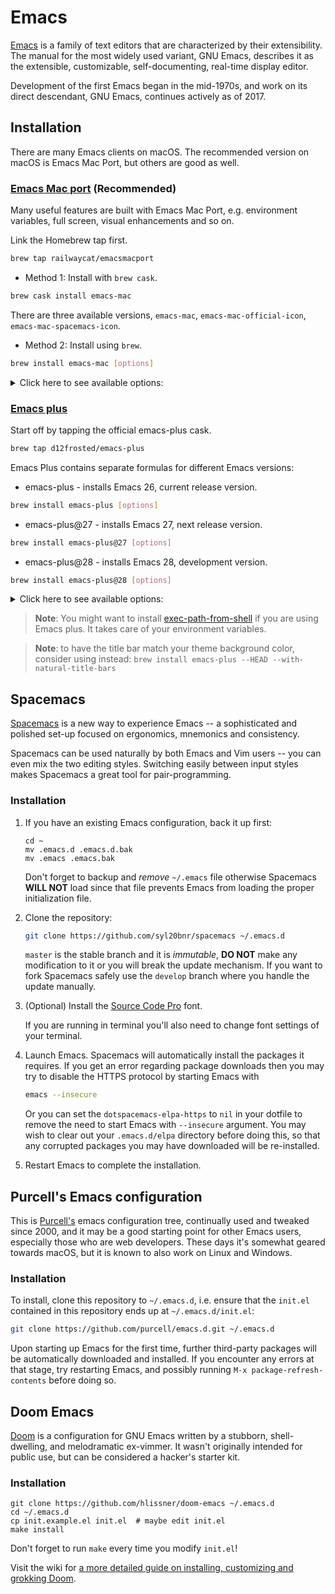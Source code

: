 # Emacs

[Emacs](https://www.gnu.org/software/emacs/) is a family of text editors that are characterized by their extensibility. The manual for the most widely used variant, GNU Emacs, describes it as the extensible, customizable, self-documenting, real-time display editor.

Development of the first Emacs began in the mid-1970s, and work on its direct descendant, GNU Emacs, continues actively as of 2017.

## Installation

There are many Emacs clients on macOS. The recommended version on macOS is Emacs Mac Port, but others are good as well.

### [Emacs Mac port](https://bitbucket.org/mituharu/emacs-mac/overview) (Recommended)

Many useful features are built with Emacs Mac Port, e.g. environment variables, full screen, visual enhancements and so on.

Link the Homebrew tap first.

```sh
brew tap railwaycat/emacsmacport
```

* Method 1: Install with `brew cask`.

```sh
brew cask install emacs-mac
```

  There are three available versions, `emacs-mac`, `emacs-mac-official-icon`, `emacs-mac-spacemacs-icon`.

* Method 2: Install using `brew`.

```sh
brew install emacs-mac [options]
```

<details>
<summary>Click here to see available options: </summary>  

1. <code>--with-dbus</code>, Build with d-bus support<br>
2. <code>--with-modules</code>, Build with dynamic modules support<br>
3. <code>--with-xml2</code>, Build with libxml2 support<br>
4. <code>--with-ctags</code>, Don't remove the ctags executable that emacs provides<br>
5. <code>--with-no-title-bars</code>, Build with a patch for no title bars on frames (--HEAD is not supported)<br>
6. <code>--with-natural-title-bar</code>, Build with a patch for title bar color inferred by your theme (--HEAD is not supported). More info is provided <a href="https://github.com/railwaycat/homebrew-emacsmacport/wiki/Natural-Title-Bar">here</a><br>
7. <code>--with-official-icon</code>, Using official Emacs icon<br>
8. <code>--with-modern-icon</code>, Using a modern style Emacs icon by @tpanum<br>
9. <code>--with-spacemacs-icon</code>, Using the spacemacs Emacs icon by Nasser Alshammari<br>
10. <code>--with-icon-for-documents</code>, Using official icon for documents which default open with Emacs<br>
</details>

### [Emacs plus](https://github.com/d12frosted/homebrew-emacs-plus#emacs-plus)

Start off by tapping the official emacs-plus cask.

```sh
brew tap d12frosted/emacs-plus
```

Emacs Plus contains separate formulas for different Emacs versions:

* emacs-plus - installs Emacs 26, current release version.

```sh
brew install emacs-plus [options]
```

* emacs-plus@27 - installs Emacs 27, next release version.

```sh
brew install emacs-plus@27 [options]
```

* emacs-plus@28 - installs Emacs 28, development version.

```sh
brew install emacs-plus@28 [options]
```

<details>
<summary>Click here to see available options: </summary>
1. <code>--with-24bit-color</code>: Experimental: build with 24 bit color support<br>
2. <code>--with-ctags</code>: Don't remove the ctags executable that Emacs provides<br>
3. <code>--with-dbus</code>: Build with dbus support<br>
4. <code>--with-mailutils</code>: Build with mailutils support<br>
5. <code>--with-natural-title-bar</code>: Experimental: use a title bar colour inferred by your theme<br>
6. <code>--with-no-title-bars</code>: Experimental: build with a patch for no title bars on frames (--HEAD has this built-in via undecorated flag)<br>
7. <code>--with-x11</code>: Experimental: build with x11 support<br>
8. <code>--without-cocoa</code>: Build a non-Cocoa version of Emacs<br>
9. <code>--without-gnutls</code>: Build without gnutls support<br>
10. <code>--without-imagemagick@6</code>: Build without imagemagick@6 support<br>
11. <code>--without-librsvg</code>: Build without librsvg support<br>
12. <code>--without-libxml2</code>: Build without libxml2 support<br>
13. <code>--without-modules</code>: Build without dynamic modules support<br>
14. <code>--without-multicolor-fonts</code>: Build without a patch that enables multicolor font support<br>
15. <code>--without-spacemacs-icon</code>: Build without Spacemacs icon by Nasser Alshammari<br>
16. <code>--HEAD</code>: Install HEAD version<br>
</details>

> **Note**: You might want to install [exec-path-from-shell](https://github.com/purcell/exec-path-from-shell) if you are using Emacs plus. It takes care of your environment variables.

> **Note**: to have the title bar match your theme background color, consider using instead:
> `brew install emacs-plus --HEAD --with-natural-title-bars`

## Spacemacs

[Spacemacs](https://github.com/syl20bnr/spacemacs/blob/master/README.md) is a new way to experience Emacs -- a sophisticated and polished set-up focused on ergonomics, mnemonics and consistency.

Spacemacs can be used naturally by both Emacs and Vim users -- you can even mix the two editing styles. Switching easily between input styles makes Spacemacs a great tool for pair-programming.

### Installation

1. If you have an existing Emacs configuration, back it up first:

   ```console
   cd ~
   mv .emacs.d .emacs.d.bak
   mv .emacs .emacs.bak
   ```

   Don't forget to backup and _remove_ `~/.emacs` file otherwise Spacemacs
   **WILL NOT** load since that file prevents Emacs from loading the proper
   initialization file.

2. Clone the repository:

   ```sh
   git clone https://github.com/syl20bnr/spacemacs ~/.emacs.d
   ```

   `master` is the stable branch and it is _immutable_, **DO NOT** make any
   modification to it or you will break the update mechanism. If you want to
   fork Spacemacs safely use the `develop` branch where you handle the update
   manually.

3. (Optional) Install the [Source Code Pro](https://github.com/adobe-fonts/source-code-pro) font.

   If you are running in terminal you'll also need to change font settings of
   your terminal.

4. Launch Emacs. Spacemacs will automatically install the packages it requires.
   If you get an error regarding package downloads then you may try to disable
   the HTTPS protocol by starting Emacs with

   ```sh
   emacs --insecure
   ```

   Or you can set the `dotspacemacs-elpa-https` to `nil` in your dotfile to
   remove the need to start Emacs with `--insecure` argument. You may wish to
   clear out your `.emacs.d/elpa` directory before doing this, so that any
   corrupted packages you may have downloaded will be re-installed.

5. Restart Emacs to complete the installation.

## Purcell's Emacs configuration

This is [Purcell's](https://github.com/purcell/emacs.d) emacs configuration tree, continually used and tweaked since 2000, and it may be a good starting point for other Emacs users, especially those who are web developers. These days it's somewhat geared towards macOS, but it is known to also work on Linux and Windows.

### Installation

To install, clone this repository to `~/.emacs.d`, i.e. ensure that the `init.el` contained in this repository ends up at `~/.emacs.d/init.el`:

```sh
git clone https://github.com/purcell/emacs.d.git ~/.emacs.d
```

Upon starting up Emacs for the first time, further third-party packages will be automatically downloaded and installed. If you encounter any errors at that stage, try restarting Emacs, and possibly running `M-x package-refresh-contents` before doing so.

## Doom Emacs

[Doom](https://github.com/hlissner/doom-emacs) is a configuration for GNU Emacs written by a stubborn, shell-dwelling, and melodramatic ex-vimmer. It wasn't originally intended for public use, but can be considered a hacker's starter kit.

### Installation

```console
git clone https://github.com/hlissner/doom-emacs ~/.emacs.d
cd ~/.emacs.d
cp init.example.el init.el  # maybe edit init.el
make install
```

Don't forget to run `make` every time you modify `init.el`!

Visit the wiki for [a more detailed guide on installing, customizing and grokking Doom](https://github.com/hlissner/doom-emacs/wiki).

